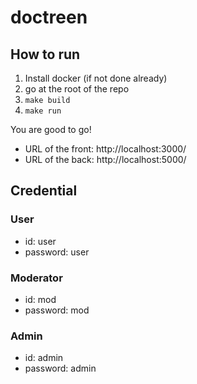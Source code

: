 # doctreen

## How to run

1. Install docker (if not done already)
2. go at the root of the repo
3. ```make build```
4. ```make run```

You are good to go!
* URL of the front: http://localhost:3000/
* URL of the back: http://localhost:5000/

## Credential

### User

* id: user
* password: user

### Moderator

* id: mod
* password: mod

### Admin

* id: admin
* password: admin
